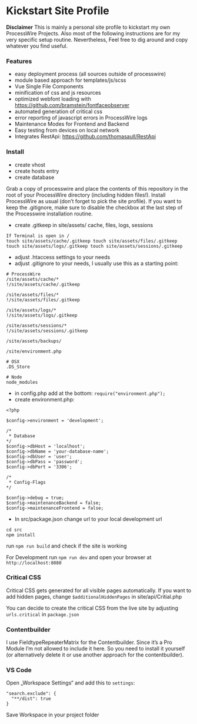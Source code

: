 # Kickstart Site Profile

**Disclaimer**
This is mainly a personal site profile to kickstart my own ProcessWire Projects. Also most of the following instructions are for my very specific setup routine. Nevertheless, Feel free to dig around and copy whatever you find useful.

### Features
- easy deployment process (all sources outside of processwire)
- module based approach for templates/js/scss
- Vue Single File Components
- minification of css and js resources
- optimized webfont loading with https://github.com/bramstein/fontfaceobserver
- automated generation of critical css
- error reporting of javascript errors in ProcessWire logs
- Maintenance Modes for Frontend and Backend
- Easy testing from devices on local network
- Integrates RestApi: https://github.com/thomasaull/RestApi

### Install

- create vhost
- create hosts entry
- create database

Grab a copy of processwire and place the contents of this repository in the root of your ProcessWire directory (including hidden files!). Install ProcessWire as usual (don’t forget to pick the site profile). If you want to keep the .gitignore, make sure to disable the checkbox at the last step of the Processwire installation routine.

- create .gitkeep in site/assets/ cache, files, logs, sessions
```
If Terminal is open in /
touch site/assets/cache/.gitkeep touch site/assets/files/.gitkeep touch site/assets/logs/.gitkeep touch site/assets/sessions/.gitkeep
```
- adjust .htaccess settings to your needs
- adjust .gitignore to your needs, I usually use this as a starting point:
```
# ProcessWire
/site/assets/cache/*
!/site/assets/cache/.gitkeep

/site/assets/files/*
!/site/assets/files/.gitkeep

/site/assets/logs/*
!/site/assets/logs/.gitkeep

/site/assets/sessions/*
!/site/assets/sessions/.gitkeep

/site/assets/backups/

/site/environment.php

# OSX
.DS_Store

# Node
node_modules
```

- in config.php add at the bottom: `require("environment.php");`
- create environment.php:

```
<?php

$config->environment = 'development';

/* 
 * Database
*/ 
$config->dbHost = 'localhost';
$config->dbName = 'your-database-name';
$config->dbUser = 'user';
$config->dbPass = 'password';
$config->dbPort = '3306';

/* 
 * Config-Flags
*/ 

$config->debug = true;
$config->maintenanceBackend = false;
$config->maintenanceFrontend = false;
```

- In src/package.json change url to your local development url

```
cd src
npm install
```

run `npm run build` and check if the site is working

For Development run `npm run dev` and open your browser at `http://localhost:8080`

### Critical CSS
Critical CSS gets generated for all visible pages automatically. If you want to add hidden pages, change `$additionalHiddenPages` in site/api/Critial.php

You can decide to create the critical CSS from the live site by adjusting `urls.critical` in `package.json`

### Contentbuilder

I use FieldtypeRepeaterMatrix for the Contentbuilder. Since it’s  a Pro Module I’m not allowed to include it here. So you need to install it yourself (or alternatively delete it or use another approach for the contentbuilder).

### VS Code
Open „Workspace Settings“ and add this to `settings`:
```
"search.exclude": {
  "**/dist": true
}
```

Save Workspace in your project folder
